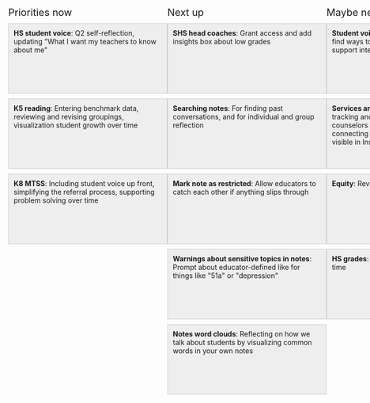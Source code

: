 <style>
.Board {
  display: flex;
}
@media (max-width: 600px) {
  .Board {
    flex-direction: column;
  }
}
@media (min-width: 600px) {
  .Board {
    flex-direction: row;
  }
}


.Board-category {
  flex: 1;
}

.Board-title {
  font-size: 20px;
  margin-bottom: 10px;
}
@media (max-width: 600px) {
  .Board-title {
    margin-top: 20px;
  }
}


.Card {
  display: inline-block;
  background: #eee;
  border: 1px solid #ccc;
  padding: 10px;
  margin-bottom: 10px;
}
@media (max-width: 600px) {
  .Card {
    width: 100%;
    min-height: 120px;
  }
}
@media (min-width: 600px) {
  .Card {
    width: 300px;
    height: 120px;
    overflow-y: scroll;
  }
}
</style>
<div class="Board">
  <div class="Board-category">
    <div class="Board-title">Priorities now</div>
    <div class="Card"><b>HS student voice</b>: Q2 self-reflection, updating "What I want my teachers to know about me"</div>
    <div class="Card"><b>K5 reading</b>: Entering benchmark data, reviewing and revising groupings, visualization student growth over time</div>
    <div class="Card"><b>K8 MTSS</b>: Including student voice up front, simplifying the referral process, supporting problem solving over time</div>
  </div>

  <div class="Board-category">
    <div class="Board-title">Next up</div>
    <div class="Card"><b>SHS head coaches</b>: Grant access and add insights box about low grades</div>
    <div class="Card"><b>Searching notes</b>: For finding past conversations, and for individual and group reflection</div>
    <div class="Card"><b>Mark note as restricted</b>: Allow educators to catch each other if anything slips through</div>
    <div class="Card"><b>Warnings about sensitive topics in notes</b>: Prompt about educator-defined like for things like "51a" or "depression"</div>
    <div class="Card"><b>Notes word clouds</b>: Reflecting on how we talk about students by visualizing common words in your own notes</div>
  </div>

  <div class="Board-category">
    <div class="Board-title">Maybe next quarter</div>
    <div class="Card"><b>Student voice as support</b>: Collaborating to find ways to support more student voice as a support intervention (eg, redirect in HS).</div>
    <div class="Card"><b>Services and supports</b>: Possibly looking into tracking and showing the services that counselors and K8 SST/MTSS teams are connecting students with, and making that visible in Insights.</div>
    <div class="Card"><b>Equity</b>: Reviewing class list assignments.</div>
    <div class="Card"><b>HS grades</b>: Showing grades and levels over time</div>
  </div>
</div>